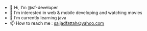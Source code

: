 - 👋 Hi, I’m @sf-developer
- 👀 I’m interested in web & mobile developing and watching movies
- 🌱 I’m currently learning java
- 📫 How to reach me : sajjadfattah@yahoo.com

<!---
sf-developer/sf-developer is a ✨ special ✨ repository because its `README.md` (this file) appears on your GitHub profile.
You can click the Preview link to take a look at your changes.
--->
